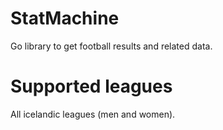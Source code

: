 StatMachine
===========

Go library to get football results and related data.

# Supported leagues #

All icelandic leagues (men and women).